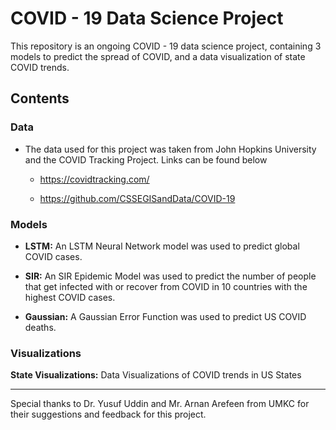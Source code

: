 # COVID - 19 Data Science Project

This repository is an ongoing COVID - 19 data science project, containing 3 models to predict 
the spread of COVID, and a data visualization of state COVID trends.



## Contents


### Data
    
    
- The data used for this project was taken from John Hopkins University and the COVID Tracking Project. Links can be found below

   - https://covidtracking.com/

    - https://github.com/CSSEGISandData/COVID-19


### Models


- **LSTM:** An LSTM Neural Network model was used to predict global COVID cases.


- **SIR:** An SIR Epidemic Model was used to predict the number of people that get infected with or recover from COVID in 10 countries with the highest COVID cases.


- **Gaussian:** A Gaussian Error Function was used to predict US COVID deaths.



### Visualizations
    
    
**State Visualizations:** Data Visualizations of COVID trends in US States


---


Special thanks to Dr. Yusuf Uddin and Mr. Arnan Arefeen from UMKC for their suggestions and feedback 
for this project.
